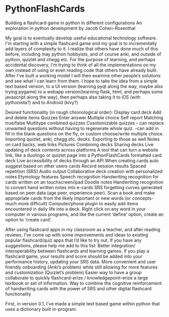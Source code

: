 # PythonFlashCards
Building a flashcard game in python in different configurations
An exploration in python development by Jacob Cohen-Rosenthal

My goal is to eventually develop useful educational technology software.
I'm starting with a simple flashcard game and my goal is to incrementally add layers of complexity to it.
I realize that others have done much of this before, including may python hobbyists, and of course anki, and outside of python, quizlet and chegg etc.
For the purpose of learning, and perhaps accidental discovery, I'm trying to think of all the implementations on my own instead of using
or even reading code that others have already built. After I've built a working model I will then examine other people’s solutions and see what I can learn from them.
I hope to take the idea from a simple text based version, to a UI version (learning pyqt along the way, maybe also trying pygame) to a webapp version(learning flask, html, and perhaps some javascript along the way), then perhaps also taking it to iOS (with pythonista?) and to Android (kivy?)

Desired functionality (in rough chronological order):
Display card deck
Add and delete items
Quizzes
Enter answer
Multiple choice
Self report
Matching
true/false
Multitype combined quizzes
Cusotomizable quizzes - can replace unwanted questions without having to regenerate whole quiz. -can add in fill in the blank questions on the fly, or custom choose/write multiple choice.
Importing quizlet, anki, chegg etc. decks. Exporting to those as well
Notes on card backs, web links
Pictures 
Combining decks
Sharing decks
Live updating of deck contents across platforms
A tool that can turn a website link, like a duolingo or quizlet page into a PythonFlashCards formatted card deck
Live accessibility of decks through an API
When creating cards auto suggest based on other users cards
Record session results
Spaced repetition (SRS)
Audio output
Collaborative deck creation with personalized notes
Etymology features
Speech recognition
Handwriting recognition for cards written on an touchscreen/ipad
Doodle notes
Handwriting recognition to convert hand written notes into e-cards
SRS forgetting curves generated based on peer data (age peer, experience peer).
Scan a book and make appropriate cards from the likely important or new words (or concepts-much more difficult)
Computer/phone plugin to easily add items encountered in daily life into a deck. Right click on any word in your computer in various programs, and like the current ‘define’ option, create an option to ‘create card’. 



After using flashcard apps in my classroom as a teacher, and after reading reviews, I’ve come up with some improvements and ideas to existing popular flashcard/quiz apps that I’d like to try out. If you have any suggestions, please help me add to this list:
Better integration/ interoperability between flashcards and learning games. If you play a flashcard game, your results and score should be added into your performance history, updating your SRS data.
More convenient and user friendly onboarding (Anki’s problem) while still allowing for more features and customization (Quizlet’s problem) 
Easier way to have a group collaborate to quickly flashcard-erize / knowledgepoint-erize a large textbook or set of information.
Way to combine the cognitive reinforcement of handwriting cards with the power of SRS and other digital flashcard functionality





First, in version 0.1, I've made a simple text based game within python that uses a dictionary built in-program. 





